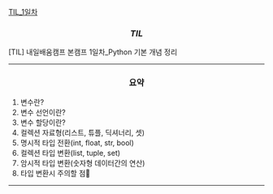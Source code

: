 [TIL_1일차](https://bmk0703.tistory.com/11)
### <center> *TIL* </center>
[TIL] 내일배움캠프 본캠프 1일차_Python 기본 개념 정리

---
### <center>**요약**
1. 변수란?
2. 변수 선언이란?
3. 변수 할당이란?
4. 컬렉션 자료형(리스트, 튜플, 딕셔너리, 셋)
5. 명시적 타입 전환(int, float, str, bool)
6. 컬렉션 타입 변환(list, tuple, set)
7. 암시적 타입 변환(숫자형 데이터간의 연산)
8. 타입 변환시 주의할 점🚨
---

